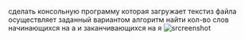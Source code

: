 сделать консольную программу которая загружает текстиз файла осуществляет заданный вариантом алгоритм найти кол-во слов начинающихся на а и заканчивающихся на я 
![srcreenshot](images/screen.png)
